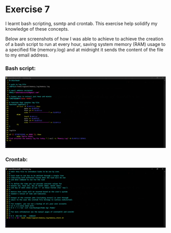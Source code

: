 # Exercise 7

I learnt bash scripting, ssmtp and crontab.
This exercise help solidify my knowledge of these concepts.

Below are screenshots of how I was able to achieve to achieve the creation of a bash script to run at every hour, saving system memory (RAM) usage to a specified file (memory.log) and at midnight it sends the content of the file to my email address.

### Bash script:
![Exercise-7-0](Exercise-7-0.png)
<br>

### Crontab:
![Exercise-7-1](Exercise-7-1.png)
<br>
